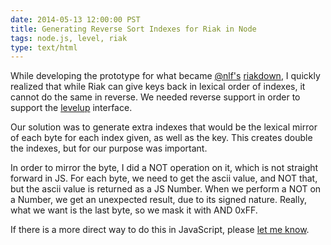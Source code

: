 ```yaml
---
date: 2014-05-13 12:00:00 PST
title: Generating Reverse Sort Indexes for Riak in Node
tags: node.js, level, riak
type: text/html
---
```


While developing the prototype for what became [@nlf's](https://github.com/nlf) [riakdown](https://github.com/nlf/riakdown),
I quickly realized that while Riak can give keys back in lexical order of indexes, it cannot do the same in reverse.
We needed reverse support in order to support the [levelup](https://github.com/rvagg/levelup) interface.

Our solution was to generate extra indexes that would be the lexical mirror of each byte for each index given, as well as the key.
This creates double the indexes, but for our purpose was important.

In order to mirror the byte, I did a NOT operation on it, which is not straight forward in JS.
For each byte, we need to get the ascii value, and NOT that, but the ascii value is returned as a JS Number.
When we perform a NOT on a Number, we get an unexpected result, due to its signed nature.
Really, what we want is the last byte, so we mask it with AND 0xFF.

If there is a more direct way to do this in JavaScript, please [let me know](https://twitter.com/intent/tweet?screen_name=fritzy).

<script src="https://gist.github.com/fritzy/236b3c727264ded700aa.js"></script>

